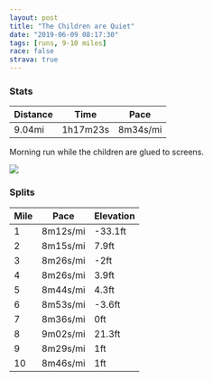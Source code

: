 ```yaml
---
layout: post
title: "The Children are Quiet"
date: "2019-06-09 08:17:30"
tags: [runs, 9-10 miles]
race: false
strava: true
---
```


### Stats

| Distance | Time | Pace |
|----------|------|------|
|9.04mi|1h17m23s|8m34s/mi|

Morning run while the children are glued to screens.

<img src='https://maps.googleapis.com/maps/api/staticmap?maptype=roadmap&path=enc:utrwFnhqbMFSBkAMs@wCgCeAwAiAg@GMCs@Fg@fAaEr@{ANs@I_@q@{@oBqAM_@@c@hAcCPu@\_A`@u@r@eDb@g@Ri@l@cEr@aB`@yAj@wAHi@Eu@FU^Y`AKx@WdCcBt@{@\u@rA{Br@_A|@s@`Aa@fAS`DDzBd@dBn@|AGbAHxC|@fEpCtCjAtCvA|Af@xFf@lKnAnBN`AGdBHjDnAfCrAvDrApC|A|@XbAh@bCp@tDhBjBjA`BnBr@zAp@lCh@rEVnLNrCFrECRKNHXJvACh@_@zBCdAJjDS~CApAJnAPfALTn@\FP?xAKfCRxB_@t@An@Lz@lAdDp@hDAbA\tDBvA\`CGhCZ`BFv@z@nBJbAPj@v@\^b@Xp@D`Al@VtAdBn@fAnBzDFTIt@jA`EhC~Dj@~BjAjAH\HtAAhB`BzCdB`Fb@d@ZGf@FvB|@`@t@p@Fv@dAh@zA@^IhATdA@t@T\Nr@?\O~@Fz@?^a@fAMNW?i@UODm@lBHnBAd@s@nAi@n@]Jy@Ek@Vg@Gc@WQ@m@Vo@r@g@lCFdFI|@UnAc@z@yAxA[r@Qx@[`A[Tg@Dw@OQq@y@iBSSk@Ho@Yu@Kq@fASr@MFo@Y{Dy@qC?uB{@{@My@Au@a@gBGOOIc@AsCYk@oAu@sCgAkAp@k@v@ER@l@EXUp@QPwAYiAc@eAX_@@_Bi@sAOkAVkB]yCIeAOMKCMHgBAeBLq@AkAPaABsBXqBOWk@_@_@?yEs@q@?k@Jw@Gq@OyCoA{COiA?_Fy@gE]{GcAaDYeCGiBBOIUe@USkDSyBYe@Oy@k@k@?uATyBLoCEiASyDSMQGs@m@SiAIo@JqAa@{CGOcCQo@UyAKOYK}@@QGS_@Mc@Aw@J{AW}A@yA`@{BVc@Bk@ScBC}Cc@kHM{@KaBDIp@[RUKy@a@y@Ea@XqAv@sATcA`@aANkBd@uBjBkEn@oCFu@n@wBn@e@?qAXWj@iALsAXm@\wAZY^iAV_@FyA`@kANYn@]JQRaAGmABQ`A}AdA_C^gCVq@Gc@i@gA{@y@Wc@i@MGIE_@mAOi@O]g@I]@y@|@kDs@gAs@y@d@y@TSf@Hb@p@]xAKnA&key=AIzaSyC1MId7bFpkLXNAaYhBSTb8jLyiSqzbDtM&size=800x800&markers=color:yellow|label:S|40.73307,-73.98552&markers=color:green|label:F|40.73352000000007,-73.98564999999999'>

### Splits

| Mile | Pace | Elevation |
|------|------|-----------|
|1|8m12s/mi|-33.1ft|
|2|8m15s/mi|7.9ft|
|3|8m26s/mi|-2ft|
|4|8m26s/mi|3.9ft|
|5|8m44s/mi|4.3ft|
|6|8m53s/mi|-3.6ft|
|7|8m36s/mi|0ft|
|8|9m02s/mi|21.3ft|
|9|8m29s/mi|1ft|
|10|8m46s/mi|1ft|
